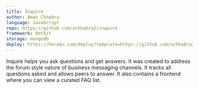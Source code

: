 ```yaml
---
title: Inquire
author: Aman Chhabra
language: JavaScript
repo: https://github.com/achhabra2/inquire
framework: Botkit
storage: mongodb
deploy: https://heroku.com/deploy?template=https://github.com/achhabra2/inquire
---
```


Inquire helps you ask questions and get answers. It was created to address the forum style nature of business messaging channels. It tracks all questions asked and allows peers to answer. It also contains a frontend where you can view a curated FAQ list.
